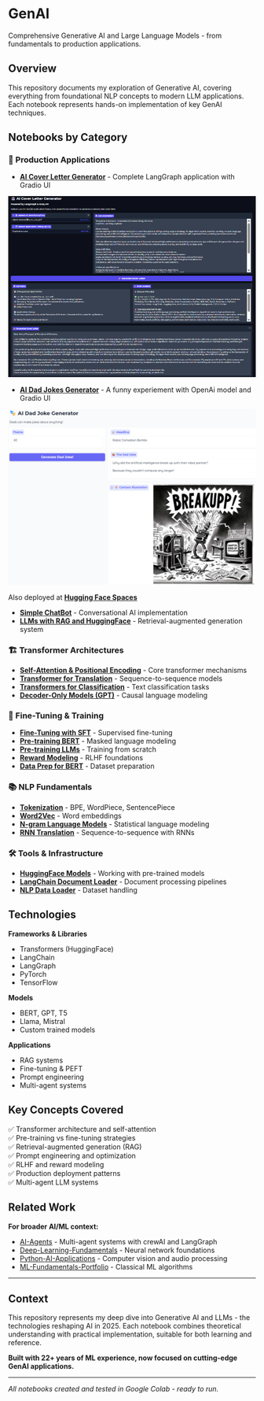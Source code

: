 # GenAI

Comprehensive Generative AI and Large Language Models - from fundamentals to production applications.

## Overview

This repository documents my exploration of Generative AI, covering everything from foundational NLP concepts to modern LLM applications. Each notebook represents hands-on implementation of key GenAI techniques.

## Notebooks by Category

### 🎯 Production Applications
- **[AI Cover Letter Generator](notebooks/CoverLetter_AI_LangGraph_v005.ipynb)** - Complete LangGraph application with Gradio UI

![Screenshot](notebooks/Screenshot.png)

- **[AI Dad Jokes Generator](notebooks/Dad_Joke_Generator.ipynb)** - A funny experiement with OpenAi model and Gradio UI

![Screenshot](notebooks/Screenshot_DadJoke.png)

Also deployed at **[Hugging Face Spaces](https://huggingface.co/spaces/PricoTu/dad-joke-generator)** 

- **[Simple ChatBot](notebooks/SimpleChatBot.ipynb)** - Conversational AI implementation
- **[LLMs with RAG and HuggingFace](notebooks/LLMs_RAGandHuggingFace.ipynb)** - Retrieval-augmented generation system

### 🏗️ Transformer Architectures
- **[Self-Attention & Positional Encoding](notebooks/SelfAttention_PositionalEncoding.ipynb)** - Core transformer mechanisms
- **[Transformer for Translation](notebooks/Transformer_for_Translation.ipynb)** - Sequence-to-sequence models
- **[Transformers for Classification](notebooks/Transformers_for_Classification.ipynb)** - Text classification tasks
- **[Decoder-Only Models (GPT)](notebooks/Decoder_Causal_LM_GPT.ipynb)** - Causal language modeling

### 🔧 Fine-Tuning & Training
- **[Fine-Tuning with SFT](notebooks/Fine_Tuning_SFTTransformers.ipynb)** - Supervised fine-tuning
- **[Pre-training BERT](notebooks/PreTrainingBERT.ipynb)** - Masked language modeling
- **[Pre-training LLMs](notebooks/PretrainingLLMs_HuggingFace.ipynb)** - Training from scratch
- **[Reward Modeling](notebooks/Reward_Modeling.ipynb)** - RLHF foundations
- **[Data Prep for BERT](notebooks/DataPrep_for_BERT.ipynb)** - Dataset preparation

### 📚 NLP Fundamentals
- **[Tokenization](notebooks/Tokenization.ipynb)** - BPE, WordPiece, SentencePiece
- **[Word2Vec](notebooks/Word2Vec.ipynb)** - Word embeddings
- **[N-gram Language Models](notebooks/Language_Modelling_With_N_Gram_Analysis.ipynb)** - Statistical language modeling
- **[RNN Translation](notebooks/S_to_S_RNN_Translation.ipynb)** - Sequence-to-sequence with RNNs

### 🛠️ Tools & Infrastructure
- **[HuggingFace Models](notebooks/ModelsWithHuggingFace.ipynb)** - Working with pre-trained models
- **[LangChain Document Loader](notebooks/LangChain_Document_Loader.ipynb)** - Document processing pipelines
- **[NLP Data Loader](notebooks/NLP_DataLoader.ipynb)** - Dataset handling

## Technologies

**Frameworks & Libraries**
- Transformers (HuggingFace)
- LangChain
- LangGraph
- PyTorch
- TensorFlow

**Models**
- BERT, GPT, T5
- Llama, Mistral
- Custom trained models

**Applications**
- RAG systems
- Fine-tuning & PEFT
- Prompt engineering
- Multi-agent systems

## Key Concepts Covered

✅ Transformer architecture and self-attention  
✅ Pre-training vs fine-tuning strategies  
✅ Retrieval-augmented generation (RAG)  
✅ Prompt engineering and optimization  
✅ RLHF and reward modeling  
✅ Production deployment patterns  
✅ Multi-agent LLM systems  

## Related Work

**For broader AI/ML context:**
- [AI-Agents](../AI-Agents) - Multi-agent systems with crewAI and LangGraph
- [Deep-Learning-Fundamentals](../Deep-Learning-Fundamentals) - Neural network foundations
- [Python-AI-Applications](../Python-AI-Applications) - Computer vision and audio processing
- [ML-Fundamentals-Portfolio](../ML-Fundamentals-Portfolio) - Classical ML algorithms

---

## Context

This repository represents my deep dive into Generative AI and LLMs - the technologies reshaping AI in 2025. Each notebook combines theoretical understanding with practical implementation, suitable for both learning and reference.

**Built with 22+ years of ML experience, now focused on cutting-edge GenAI applications.**

---

*All notebooks created and tested in Google Colab - ready to run.*
